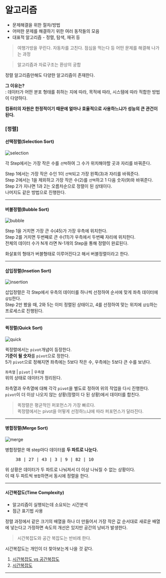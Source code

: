 # 알고리즘
- 문제해결을 위한 절차/방법   
- 어떠한 문제를 해결하기 위한 여러 동작들의 모음  
- 대표적 알고리즘 - 정렬, 탐색, 재귀 등

> 여행가방을 꾸린다. 자동차를 고친다. 점심을 먹는다 등 어떤 문제를 해결해 나가는 과정

>알고리즘과 자료구조는 환상의 궁합  
 
정렬 알고리즘만해도 다양한 알고리즘이 존재한다.  

**그 이유는?**  
: 데이터가 어떤 분포 형태를 취하는 지에 따라, 목적에 따라, 시스템에 따라 적합한 방법이 다양하다. 

**컴퓨터의 자원은 한정적이기 때문에 얼마나 효율적으로 사용하느냐가 성능의 큰 관건이 된다.**  

### [정렬]

#### 선택정렬(Selection Sort)
![selection](http://img.wonderhowto.com/img/65/56/63594174248792/0/sorting-part-5-0-selection-sort.w1456.jpg)

각 Step에서는 가장 작은 수를 `선택`하여 그 수가 위치해야할 곳과 자리를 바꿔준다.  

Step 1에서는 가장 작은 수인 1이 `선택`되고 가장 왼쪽(3)과 자리를 바꿔준다.  
Step 2에서는 1을 제외하고 가장 작은 수(2)를 `선택`하고 1 다음 숫자(9)와 바꿔준다.  
Step 2가 지나면 1과 2는 오름차순으로 정렬이 된 상태이다.  
나머지도 같은 방법으로 진행한다.   

---
 
#### 버블정렬(Bubble Sort)
![bubble](http://www.programiz.com/sites/tutorial2program/files/Bubble-sort-algorithm-programming.jpg)
  
Step 1을 거치면 가장 큰 수(45)가 가장 우측에 위치한다.  
Step 2를 거치면 두번째로 큰 수(11)가 우측에서 두번째 자리에 위치한다.  
전체의 데이터 수가 N개 라면 N-1개의 Step을 통해 정렬이 완료된다.   

화살표의 형태가 버블형태로 이루어진다고 해서 버블정렬이라고 한다.

---

#### 삽입정렬(Insetion Sort)
![insertion](http://freefeast.info/wp-content/uploads//2013/01/Insertion-Sort-Model11.jpg) 

삽입정렬은 각 Step에서 우측의 데이터를 하나씩 선정하여 순서에 맞게 좌측 데이터에 `삽입`한다.  
Step 2만 봤을 때, 2와 5는 이미 정렬된 상태이고, 4를 선정하여 맞는 위치에 `삽입`하는 프로세스로 진행된다.  

---

#### 퀵정렬(Quick Sort)
![quick](http://www.thecshandbook.com/public_html/img/uploads/quicksort.png)

퀵정렬에서는 `pivot`개념이 등장한다.  
**기준이 될 숫자**를 `pivot`으로 정한다.  
5가 `pivot`으로 정해지면 좌측에는 5보다 작은 수, 우측에는 5보다 큰 수를 보낸다.  

`좌측열` | `pivot` | `우측열`  
위의 상태로 데이터가 정리된다. 

좌측열과 우측열에 대해 각각 `pivot`을 별도로 정하여 위의 작업을 다시 진행한다.  
`pivot`이 더 이상 나오지 않는 상황(정렬이 다 된 상황)에서 데이터를 합친다.  

>퀵정렬은 평균적인 퍼포먼스가 가장 빠르다.  
퀵정렬에서는 pivot을 어떻게 선정하느냐에 따라 퍼포먼스가 달라진다.

---

#### 병합정렬(Merge Sort)
![merge](https://upload.wikimedia.org/wikipedia/commons/thumb/e/e6/Merge_sort_algorithm_diagram.svg/300px-Merge_sort_algorithm_diagram.svg.png)

병합정렬은 매 step마다 데이터를 **두 파트로 나눈다.**  
<pre>
	38 | 27 | 43 | 3 | 9 | 82 | 10
</pre>
위 상황은 데이터가 두 파트로 나눠져서 더 이상 나눠질 수 없는 상황이다.  
이 때 두 파트씩 `병합`하면서 동시에 정렬을 한다.  

---

#### 시간복잡도(Time Complexity)
- 알고리즘이 실행되는데 소요되는 시간분석   
- 점근 표기법 사용

정렬 과정에서 같은 크기의 배열을 하나 더 만들어서 가장 작은 값 순서대로 새로운 배열에 넣는다고 가정하면 속도의 개선은 있지만 공간의 낭비가 발생한다.  

>시간복잡도와 공간 복잡도는 반비례 한다. 

시간복잡도는 개인이 더 찾아보는게 나을 것 같다.   

1. [시간복잡도 vs 공간복잡도](http://ledgku.tistory.com/33)  
2. [시간복잡도](http://gwpark.tistory.com/1731)

---
